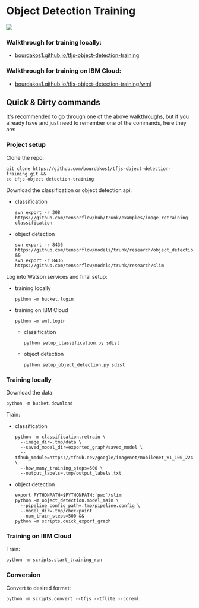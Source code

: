 # Object Detection Training
![](https://bourdakos1.github.io/tfjs-object-detection-training/assets/main.png)

### Walkthrough for training locally:
- [bourdakos1.github.io/tfjs-object-detection-training](https://bourdakos1.github.io/tfjs-object-detection-training/)
### Walkthrough for training on IBM Cloud:
- [bourdakos1.github.io/tfjs-object-detection-training/wml](https://bourdakos1.github.io/tfjs-object-detection-training/wml/)

## Quick & Dirty commands
It's recommended to go through one of the above walkthroughs, but if you already have and just need to remember one of the commands, here they are:

### Project setup
Clone the repo:
```
git clone https://github.com/bourdakos1/tfjs-object-detection-training.git &&
cd tfjs-object-detection-training
```

Download the classification or object detection api:
* classification
  ```
  svn export -r 308 https://github.com/tensorflow/hub/trunk/examples/image_retraining classification
  ```
* object detection
  ```
  svn export -r 8436 https://github.com/tensorflow/models/trunk/research/object_detection &&
  svn export -r 8436 https://github.com/tensorflow/models/trunk/research/slim
  ```

Log into Watson services and final setup:
* training locally
  ```
  python -m bucket.login
  ```
* training on IBM Cloud
  ```
  python -m wml.login
  ```
  * classification
    ```
    python setup_classification.py sdist
    ```
  * object detection
    ```
    python setup_object_detection.py sdist
    ```

### Training locally
Download the data:
```
python -m bucket.download
```

Train:
* classification
  ```
  python -m classification.retrain \
    --image_dir=.tmp/data \
    --saved_model_dir=exported_graph/saved_model \
    --tfhub_module=https://tfhub.dev/google/imagenet/mobilenet_v1_100_224/feature_vector/1 \
    --how_many_training_steps=500 \
    --output_labels=.tmp/output_labels.txt
  ```
* object detection
  ```
  export PYTHONPATH=$PYTHONPATH:`pwd`/slim
  python -m object_detection.model_main \
    --pipeline_config_path=.tmp/pipeline.config \
    --model_dir=.tmp/checkpoint
    --num_train_steps=500 &&
  python -m scripts.quick_export_graph
  ```

### Training on IBM Cloud
Train:
```
python -m scripts.start_training_run
```

### Conversion
Convert to desired format:
```
python -m scripts.convert --tfjs --tflite --coreml
```